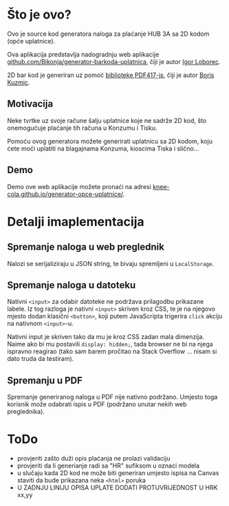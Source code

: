 # Što je ovo?
Ovo je source kod generatora naloga za plaćanje HUB 3A sa 2D kodom (opće uplatnice).

Ova aplikacija predstavlja nadogradnju web aplikacije [github.com/Bikonja/generator-barkoda-uplatnica](https://github.com/Bikonja/generator-barkoda-uplatnica), čiji je autor [Igor Loborec](https://github.com/Bikonja).

2D bar kod je generiran uz pomoć [biblioteke PDF417-js](https://github.com/bkuzmic/pdf417-js), čiji je autor [Boris Kuzmic](https://github.com/bkuzmic).

## Motivacija
Neke tvrtke uz svoje račune šalju uplatnice koje ne sadrže 2D kod, što onemogućuje plaćanje tih računa u Konzumu i Tisku.

Pomoću ovog generatora možete generirati uplatnicu sa 2D kodom, koju ćete moći uplatiti na blagajnama Konzuma, kioscima Tiska i slično...

## Demo
Demo ove web aplikacije možete pronaći na adresi [knee-cola.github.io/generator-opce-uplatnice/](https://knee-cola.github.io/generator-opce-uplatnice/).

# Detalji imaplementacija
## Spremanje naloga u web preglednik
Nalozi se serijaliziraju u JSON string, te bivaju spremljeni u `LocalStorage`.

## Spremanje naloga u datoteku
Nativni `<input>` za odabir datoteke ne podržava prilagodbu prikazane labele. Iz tog razloga je nativni `<input>` skriven kroz CSS, te je na njegovo mjesto dodan klasični `<button>`, koji putem JavaScripta trigerira `click` akciju na nativnom `<input>`-u.

Nativni input je skriven tako da mu je kroz CSS zadan mala dimenzija. Naime ako bi mu postavili `display: hidden;`, tada browser ne bi na njega ispravno reagirao (tako sam barem pročitao na Stack Overflow ... nisam si dato truda da testiram).

## Spremanju u PDF
Spremanje generiranog naloga u PDF nije nativno podržano. Umjesto toga korisnik može odabrati ispis u PDF (podržano unutar nekih web preglednika).

# ToDo
* provjeriti zašto duži opis plaćanja ne prolazi validaciju
* provjeriti da li generianje radi sa "HR" sufiksom u oznaci modela
* u slučaju kada 2D kod ne može biti generiran umjesto ispisa na Canvas staviti da bude prikazana neka `<html>` poruka
* U ZADNJU LINIJU OPISA UPLATE DODATI PROTUVRIJEDNOST U HRK xx,yy
